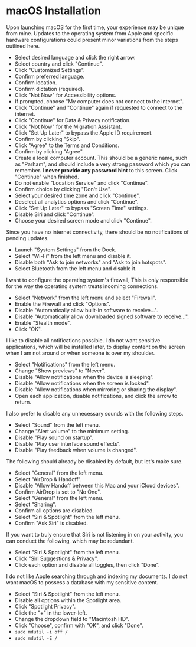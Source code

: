 # macOS Installation

Upon launching macOS for the first time, your experience may be unique from mine.
Updates to the operating system from Apple and specific hardware configurations
could present minor variations from the steps outlined here.

-   Select desired language and click the right arrow.
-   Select country and click "Continue".
-   Click "Customized Settings".
-   Confirm preferred language.
-   Confirm location.
-   Confirm dictation (required).
-   Click "Not Now" for Accessibility options.
-   If prompted, choose "My computer does not connect to the internet".
-   Click "Continue" and "Continue" again if requested to connect to the internet.
-   Click "Continue" for Data & Privacy notification.
-   Click "Not Now" for the Migration Assistant.
-   Click "Set Up Later" to bypass the Apple ID requirement.
-   Confirm by clicking "Skip".
-   Click "Agree" to the Terms and Conditions.
-   Confirm by clicking "Agree".
-   Create a local computer account. This should be a generic name, such as
    "Parham", and should include a very strong password which
    you can remember. I **never provide any password hint** to this screen. Click
    "Continue" when finished.
-   Do not enable "Location Service" and click "Continue".
-   Confirm choice by clicking "Don't Use".
-   Select your desired time zone and click "Continue".
-   Deselect all analytics options and click "Continue".
-   Click "Set Up Later" to bypass "Screen Time" settings.
-   Disable Siri and click "Continue".
-   Choose your desired screen mode and click "Continue".

Since you have no internet connectivity, there should be no notifications of pending updates.

-   Launch "System Settings" from the Dock.
-   Select "Wi-Fi" from the left menu and disable it.
-   Disable both "Ask to join networks" and "Ask to join hotspots".
-   Select Bluetooth from the left menu and disable it.

I want to configure the operating system's firewall, This is only responsible for the way the
operating system treats incoming connections.

-   Select "Network" from the left menu and select "Firewall".
-   Enable the Firewall and click "Options".
-   Disable "Automatically allow built-in software to receive...".
-   Disable "Automatically allow downloaded signed software to receive...".
-   Enable "Stealth mode".
-   Click "OK".

I like to disable all notifications possible. I do not want sensitive applications,
which will be installed later, to display content on the screen when I am not around or
when someone is over my shoulder.

-   Select "Notifications" from the left menu.
-   Change "Show previews" to "Never".
-   Disable "Allow notifications when the device is sleeping".
-   Disable "Allow notifications when the screen is locked".
-   Disable "Allow notifications when mirroring or sharing the display".
-   Open each application, disable notifications, and click the arrow to return.

I also prefer to disable any unnecessary sounds with the following steps.

-   Select "Sound" from the left menu.
-   Change "Alert volume" to the minimum setting.
-   Disable "Play sound on startup".
-   Disable "Play user interface sound effects".
-   Disable "Play feedback when volume is changed".

The following should already be disabled by default, but let's make sure.

-   Select "General" from the left menu.
-   Select "AirDrop & Handoff".
-   Disable "Allow Handoff between this Mac and your iCloud devices".
-   Confirm AirDrop is set to "No One".
-   Select "General" from the left menu.
-   Select "Sharing".
-   Confirm all options are disabled.
-   Select "Siri & Spotlight" from the left menu.
-   Confirm "Ask Siri" is disabled.

If you want to truly ensure that Siri is not listening in on your activity, you can conduct
the following, which may be redundant.

-   Select "Siri & Spotlight" from the left menu.
-   Click "Siri Suggestions & Privacy".
-   Click each option and disable all toggles, then click "Done".

I do not like Apple searching through and
indexing my documents. I do not want macOS to possess a database with my sensitive
content.

-   Select "Siri & Spotlight" from the left menu.
-   Disable all options within the Spotlight area.
-   Click "Spotlight Privacy".
-   Click the "+" in the lower-left.
-   Change the dropdown field to "Macintosh HD".
-   Click "Choose", confirm with "OK", and click "Done".
-   `sudo mdutil -i off /`
-   `sudo mdutil -E /`
